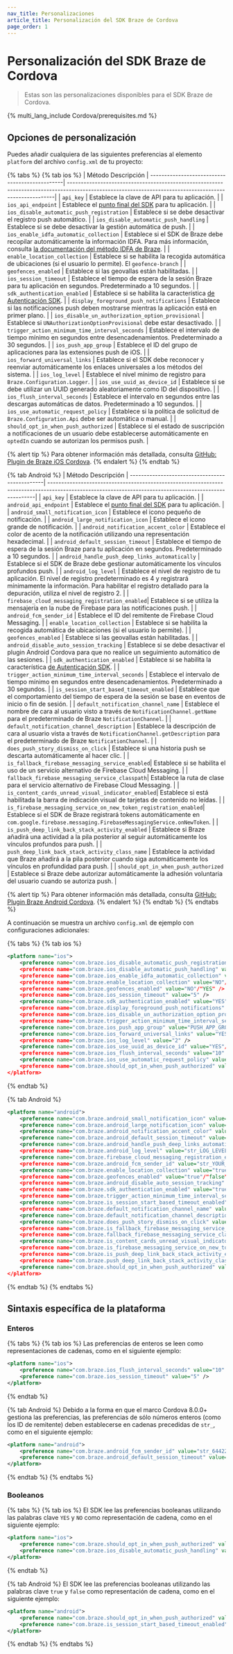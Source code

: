 ```yaml
---
nav_title: Personalizaciones
article_title: Personalización del SDK Braze de Cordova
page_order: 1
---
```


# Personalización del SDK Braze de Cordova

> Estas son las personalizaciones disponibles para el SDK Braze de Cordova.

{% multi_lang_include Cordova/prerequisites.md %}

## Opciones de personalización

Puedes añadir cualquiera de las siguientes preferencias al elemento `platform` del archivo `config.xml` de tu proyecto:

{% tabs %}
{% tab ios %}
| Método Descripción
| -----------------------------------------------| -------------------------------------------------------------------------------------------------------------------------------------------------------|
| `api_key` | Establece la clave de API para tu aplicación. |
| `ios_api_endpoint` | Establece el [punto final del SDK]({{site.baseurl}}/api/basics/#endpoints) para tu aplicación. |
| `ios_disable_automatic_push_registration` | Establece si se debe desactivar el registro push automático. |
| `ios_disable_automatic_push_handling` | Establece si se debe desactivar la gestión automática de push. |
| `ios_enable_idfa_automatic_collection` | Establece si el SDK de Braze debe recopilar automáticamente la información IDFA. Para más información, consulta [la documentación del método IDFA de Braze](https://braze-inc.github.io/braze-swift-sdk/documentation/brazekit/braze/set(identifierforadvertiser:)/). |
| `enable_location_collection` | Establece si se habilita la recogida automática de ubicaciones (si el usuario lo permite). El `geofence-branch` |
| `geofences_enabled` | Establece si las geovallas están habilitadas. |
| `ios_session_timeout` | Establece el tiempo de espera de la sesión Braze para tu aplicación en segundos. Predeterminado a 10 segundos. |
| `sdk_authentication_enabled` | Establece si se habilita la característica [de Autenticación SDK](https://www.braze.com/docs/developer_guide/platform_wide/sdk_authentication#sdk-authentication). |
| `display_foreground_push_notifications` | Establece si las notificaciones push deben mostrarse mientras la aplicación está en primer plano. |
| `ios_disable_un_authorization_option_provisional` | Establece si `UNAuthorizationOptionProvisional` debe estar desactivado. |
| `trigger_action_minimum_time_interval_seconds` | Establece el intervalo de tiempo mínimo en segundos entre desencadenamientos. Predeterminado a 30 segundos. |
| `ios_push_app_group` | Establece el ID del grupo de aplicaciones para las extensiones push de iOS. |
| `ios_forward_universal_links` | Establece si el SDK debe reconocer y reenviar automáticamente los enlaces universales a los métodos del sistema. |
| `ios_log_level` | Establece el nivel mínimo de registro para `Braze.Configuration.Logger`. |
| `ios_use_uuid_as_device_id` | Establece si se debe utilizar un UUID generado aleatoriamente como ID del dispositivo. |
| `ios_flush_interval_seconds` | Establece el intervalo en segundos entre las descargas automáticas de datos. Predeterminado a 10 segundos. |
| `ios_use_automatic_request_policy` | Establece si la política de solicitud de `Braze.Configuration.Api` debe ser automática o manual. |
| `should_opt_in_when_push_authorized` | Establece si el estado de suscripción a notificaciones de un usuario debe establecerse automáticamente en `optedIn` cuando se autorizan los permisos push. |

{% alert tip %}
Para obtener información más detallada, consulta [GitHub: Plugin de Braze iOS Cordova](https://github.com/braze-inc/braze-cordova-sdk/blob/master/src/ios/BrazePlugin.m).
{% endalert %}
{% endtab %}

{% tab Android %}
| Método Descripción
| -----------------------------------------------| -------------------------------------------------------------------------------------------------------------------------------------------------------|
| `api_key` | Establece la clave de API para tu aplicación. |
| `android_api_endpoint` | Establece el [punto final del SDK]({{site.baseurl}}/api/basics/#endpoints) para tu aplicación. |
| `android_small_notification_icon` | Establece el icono pequeño de notificación. |
| `android_large_notification_icon` | Establece el icono grande de notificación. |
| `android_notification_accent_color` | Establece el color de acento de la notificación utilizando una representación hexadecimal. |
| `android_default_session_timeout` | Establece el tiempo de espera de la sesión Braze para tu aplicación en segundos. Predeterminado a 10 segundos. |
| `android_handle_push_deep_links_automatically` | Establece si el SDK de Braze debe gestionar automáticamente los vínculos profundos push. |
| `android_log_level` | Establece el nivel de registro de tu aplicación. El nivel de registro predeterminado es 4 y registrará mínimamente la información. Para habilitar el registro detallado para la depuración, utiliza el nivel de registro 2\. |
| `firebase_cloud_messaging_registration_enabled`| Establece si se utiliza la mensajería en la nube de Firebase para las notificaciones push. |
| `android_fcm_sender_id` | Establece el ID del remitente de Firebase Cloud Messaging. |
| `enable_location_collection` | Establece si se habilita la recogida automática de ubicaciones (si el usuario lo permite). |
| `geofences_enabled` | Establece si las geovallas están habilitadas. |
| `android_disable_auto_session_tracking` | Establece si se debe desactivar el plugin Android Cordova para que no realice un seguimiento automático de las sesiones. |
| `sdk_authentication_enabled` | Establece si se habilita la característica [de Autenticación SDK](https://www.braze.com/docs/developer_guide/platform_wide/sdk_authentication#sdk-authentication). |
| `trigger_action_minimum_time_interval_seconds` | Establece el intervalo de tiempo mínimo en segundos entre desencadenamientos. Predeterminado a 30 segundos. |
| `is_session_start_based_timeout_enabled` | Establece que el comportamiento del tiempo de espera de la sesión se base en eventos de inicio o fin de sesión. |
| `default_notification_channel_name` | Establece el nombre de cara al usuario visto a través de `NotificationChannel.getName` para el predeterminado de Braze `NotificationChannel`. |
| `default_notification_channel_description` | Establece la descripción de cara al usuario vista a través de `NotificationChannel.getDescription` para el predeterminado de Braze `NotificationChannel`. |
| `does_push_story_dismiss_on_click` | Establece si una historia push se descarta automáticamente al hacer clic. |
| `is_fallback_firebase_messaging_service_enabled`| Establece si se habilita el uso de un servicio alternativo de Firebase Cloud Messaging. |
| `fallback_firebase_messaging_service_classpath`| Establece la ruta de clase para el servicio alternativo de Firebase Cloud Messaging. |
| `is_content_cards_unread_visual_indicator_enabled`| Establece si está habilitada la barra de indicación visual de tarjetas de contenido no leídas. |
| `is_firebase_messaging_service_on_new_token_registration_enabled`| Establece si el SDK de Braze registrará tokens automáticamente en `com.google.firebase.messaging.FirebaseMessagingService.onNewToken`. |
| `is_push_deep_link_back_stack_activity_enabled` | Establece si Braze añadirá una actividad a la pila posterior al seguir automáticamente los vínculos profundos para push. |
| `push_deep_link_back_stack_activity_class_name` | Establece la actividad que Braze añadirá a la pila posterior cuando siga automáticamente los vínculos en profundidad para push. |
| `should_opt_in_when_push_authorized` | Establece si Braze debe autorizar automáticamente la adhesión voluntaria del usuario cuando se autoriza push. |

{% alert tip %}
Para obtener información más detallada, consulta [GitHub: Plugin Braze Android Cordova](https://github.com/braze-inc/braze-cordova-sdk/blob/master/src/android/BrazePlugin.kt).
{% endalert %}
{% endtab %}
{% endtabs %}

A continuación se muestra un archivo `config.xml` de ejemplo con configuraciones adicionales:

{% tabs %}
{% tab ios %}
```xml
<platform name="ios">
    <preference name="com.braze.ios_disable_automatic_push_registration" value="NO"/"YES" />
    <preference name="com.braze.ios_disable_automatic_push_handling" value="NO"/"YES" />
    <preference name="com.braze.ios_enable_idfa_automatic_collection" value="YES"/"NO" />
    <preference name="com.braze.enable_location_collection" value="NO"/"YES" />
    <preference name="com.braze.geofences_enabled" value="NO"/"YES" />
    <preference name="com.braze.ios_session_timeout" value="5" />
    <preference name="com.braze.sdk_authentication_enabled" value="YES"/"NO" />
    <preference name="com.braze.display_foreground_push_notifications" value="YES"/"NO" />
    <preference name="com.braze.ios_disable_un_authorization_option_provisional" value="NO"/"YES" />
    <preference name="com.braze.trigger_action_minimum_time_interval_seconds" value="30" />
    <preference name="com.braze.ios_push_app_group" value="PUSH_APP_GROUP_ID" />
    <preference name="com.braze.ios_forward_universal_links" value="YES"/"NO" />
    <preference name="com.braze.ios_log_level" value="2" />
    <preference name="com.braze.ios_use_uuid_as_device_id" value="YES"/"NO" />
    <preference name="com.braze.ios_flush_interval_seconds" value="10" />
    <preference name="com.braze.ios_use_automatic_request_policy" value="YES"/"NO" />
    <preference name="com.braze.should_opt_in_when_push_authorized" value="YES"/"NO" />
</platform>
```
{% endtab %}

{% tab Android %}
```xml
<platform name="android">
    <preference name="com.braze.android_small_notification_icon" value="RESOURCE_ENTRY_NAME_FOR_ICON_DRAWABLE" />
    <preference name="com.braze.android_large_notification_icon" value="RESOURCE_ENTRY_NAME_FOR_ICON_DRAWABLE" />
    <preference name="com.braze.android_notification_accent_color" value="str_ACCENT_COLOR_INTEGER" />
    <preference name="com.braze.android_default_session_timeout" value="str_SESSION_TIMEOUT_INTEGER" />
    <preference name="com.braze.android_handle_push_deep_links_automatically" value="true"/"false" />
    <preference name="com.braze.android_log_level" value="str_LOG_LEVEL_INTEGER" />
    <preference name="com.braze.firebase_cloud_messaging_registration_enabled" value="true"/"false" />
    <preference name="com.braze.android_fcm_sender_id" value="str_YOUR_FCM_SENDER_ID" />
    <preference name="com.braze.enable_location_collection" value="true"/"false" />
    <preference name="com.braze.geofences_enabled" value="true"/"false" />
    <preference name="com.braze.android_disable_auto_session_tracking" value="true"/"false" />
    <preference name="com.braze.sdk_authentication_enabled" value="true"/"false" />
    <preference name="com.braze.trigger_action_minimum_time_interval_seconds" value="str_MINIMUM_INTERVAL_INTEGER" />
    <preference name="com.braze.is_session_start_based_timeout_enabled" value="false"/"true" />
    <preference name="com.braze.default_notification_channel_name" value="DEFAULT_NAME" />
    <preference name="com.braze.default_notification_channel_description" value="DEFAULT_DESCRIPTION" />
    <preference name="com.braze.does_push_story_dismiss_on_click" value="true"/"false" />
    <preference name="com.braze.is_fallback_firebase_messaging_service_enabled" value="true"/"false" />
    <preference name="com.braze.fallback_firebase_messaging_service_classpath" value="FALLBACK_FIREBASE_MESSAGING_CLASSPATH" />
    <preference name="com.braze.is_content_cards_unread_visual_indicator_enabled" value="true"/"false" />
    <preference name="com.braze.is_firebase_messaging_service_on_new_token_registration_enabled" value="true"/"false" />
    <preference name="com.braze.is_push_deep_link_back_stack_activity_enabled" value="true"/"false" />
    <preference name="com.braze.push_deep_link_back_stack_activity_class_name" value="DEEPLINK_BACKSTACK_ACTIVITY_CLASS_NAME" />
    <preference name="com.braze.should_opt_in_when_push_authorized" value="true"/"false" />
</platform>
```
{% endtab %}
{% endtabs %}

## Sintaxis específica de la plataforma

### Enteros

{% tabs %}
{% tab ios %}
Las preferencias de enteros se leen como representaciones de cadenas, como en el siguiente ejemplo:

```xml
<platform name="ios">
    <preference name="com.braze.ios_flush_interval_seconds" value="10" />
    <preference name="com.braze.ios_session_timeout" value="5" />
</platform>
```
{% endtab %}

{% tab Android %}
Debido a la forma en que el marco Cordova 8.0.0+ gestiona las preferencias, las preferencias de sólo números enteros (como los ID de remitente) deben establecerse en cadenas precedidas de `str_`, como en el siguiente ejemplo:

```xml
<platform name="android">
    <preference name="com.braze.android_fcm_sender_id" value="str_64422926741" />
    <preference name="com.braze.android_default_session_timeout" value="str_10" />
</platform>
```
{% endtab %}
{% endtabs %}

### Booleanos

{% tabs %}
{% tab ios %}
El SDK lee las preferencias booleanas utilizando las palabras clave `YES` y `NO` como representación de cadena, como en el siguiente ejemplo:

```xml
<platform name="ios">
    <preference name="com.braze.should_opt_in_when_push_authorized" value="YES" />
    <preference name="com.braze.ios_disable_automatic_push_handling" value="NO" />
</platform>
```
{% endtab %}

{% tab Android %}
El SDK lee las preferencias booleanas utilizando las palabras clave `true` y `false` como representación de cadena, como en el siguiente ejemplo:

```xml
<platform name="android">
    <preference name="com.braze.should_opt_in_when_push_authorized" value="true" />
    <preference name="com.braze.is_session_start_based_timeout_enabled" value="false" />
</platform>
```
{% endtab %}
{% endtabs %}
